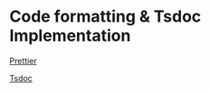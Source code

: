 # Code formatting & Tsdoc Implementation

[Prettier](Prettier.md)

[Tsdoc](../..///sprintD/TypeDoc/LiveServer.png)